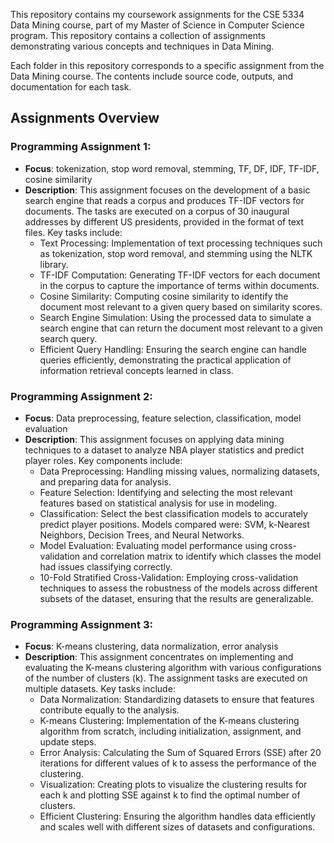 This repository contains my coursework assignments for the CSE 5334 Data Mining course, part of my Master of Science in Computer Science program. This repository contains a collection of assignments demonstrating various concepts and techniques in Data Mining.

Each folder in this repository corresponds to a specific assignment from the Data Mining course. The contents include source code, outputs, and documentation for each task.

## Assignments Overview

### Programming Assignment 1:

-   **Focus**: tokenization, stop word removal, stemming, TF, DF, IDF, TF-IDF, cosine similarity
-   **Description**: This assignment focuses on the development of a basic search engine that reads a corpus and produces TF-IDF vectors for documents. The tasks are executed on a corpus of 30 inaugural addresses by different US presidents, provided in the format of text files. Key tasks include:
    -	Text Processing: Implementation of text processing techniques such as tokenization, stop word removal, and stemming using the NLTK library.
    -	TF-IDF Computation: Generating TF-IDF vectors for each document in the corpus to capture the importance of terms within documents.
    -	Cosine Similarity: Computing cosine similarity to identify the document most relevant to a given query based on similarity scores.
    -	Search Engine Simulation: Using the processed data to simulate a search engine that can return the document most relevant to a given search query.
    -	Efficient Query Handling: Ensuring the search engine can handle queries efficiently, demonstrating the practical application of information retrieval concepts learned in class.

### Programming Assignment 2:

- 	**Focus**: Data preprocessing, feature selection, classification, model evaluation
-	**Description**: This assignment focuses on applying data mining techniques to a dataset to analyze NBA player statistics and predict player roles. Key components include:
	-	Data Preprocessing: Handling missing values, normalizing datasets, and preparing data for analysis.
	-	Feature Selection: Identifying and selecting the most relevant features based on statistical analysis for use in modeling.
	-	Classification: Select the best classification models to accurately predict player positions. Models compared were: SVM, k-Nearest Neighbors, Decision Trees, and Neural Networks.
	-	Model Evaluation: Evaluating model performance using cross-validation and correlation matrix to identify which classes the model had issues classifying correctly.
	-	10-Fold Stratified Cross-Validation: Employing cross-validation techniques to assess the robustness of the models across different subsets of the dataset, ensuring that the results are generalizable.
	
### Programming Assignment 3:

-   **Focus**: K-means clustering, data normalization, error analysis
-   **Description**: This assignment concentrates on implementing and evaluating the K-means clustering algorithm with various configurations of the number of clusters (k). The assignment tasks are executed on multiple datasets. Key tasks include:
    -   Data Normalization: Standardizing datasets to ensure that features contribute equally to the analysis.
    -   K-means Clustering: Implementation of the K-means clustering algorithm from scratch, including initialization, assignment, and update steps.
    -   Error Analysis: Calculating the Sum of Squared Errors (SSE) after 20 iterations for different values of k to assess the performance of the clustering.
    -   Visualization: Creating plots to visualize the clustering results for each k and plotting SSE against k to find the optimal number of clusters.
    -   Efficient Clustering: Ensuring the algorithm handles data efficiently and scales well with different sizes of datasets and configurations.